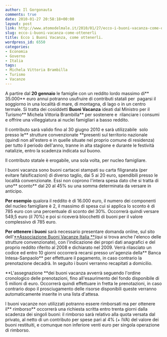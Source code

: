 ```yaml
---
author: Il Gorgonauta
comments: true
date: 2010-01-27 20:58:18+00:00
layout: post
link: http://www.atomodelmale.it/2010/01/27/ecco-i-buoni-vacanza-come-ottenerli/
slug: ecco-i-buoni-vacanza-come-ottenerli
title: Ecco i Buoni Vacanza, come ottenerli.
wordpress_id: 6550
categories:
- Economia
- Governo
- Italia
tags:
- Michela Vittoria Brambilla
- Turismo
- Vacanze
---
```


A partire dal **20 gennaio** le famiglie con un reddito lordo massimo di** 35.000** euro annui potranno usufruire di contributi statali per  pagarsi il soggiorno in una località di mare, di montagna, di lago o in un centro termale. Si tratta dei cosiddetti **Buoni Vacanza** ideati dal Ministro per il Turismo** Michela Vittoria Brambilla** per sostenere e  rilanciare i consumi e offrire una villeggiatura ai nuclei famigliari a basso reddito.

Il contributo sarà valido fino al 30 giugno 2010 e sarà utilizzabile  solo presso le** strutture convenzionate **presenti sul territorio nazionale (quindi non all'estero e in quelle situate nel proprio comune di residenza) per tutto il periodo dell'anno, tranne in alta stagione e durante le festività natalizie, entro la scadenza indicata sul buono.

Il contributo statale è erogabile, una sola volta, per nucleo  famigliare.

I buoni vacanza sono buoni cartacei stampati su carta filigranata (per evitare falsificazioni) di diverso taglio, dai 5 ai 20 euro, spendibili presso le località convenzionate. Essi non coprono l'intera spesa dato che si tratta di uno** sconto** dal 20 al 45% su una somma determinata da versare in anticipo.

<!-- more -->


**Per esempio** qualora il reddito è di 16.000 euro, il numero dei componenti del nucleo famigliare è 2, il massimo di spesa cui si applica lo sconto è di 785 euro con una percentuale di sconto del 30%. Occorrerà quindi versare 549,5 euro (il 70%) e poi si riceverà blocchetti di buoni per il valore complessivo di 785  euro.

**Per ottenere i buoni** sarà necessario presentare domanda online, sul sito dell'[**Associazione Buoni Vacanze Italia **](http://www.buonivacanze.it/Objects/Home.asp)(qui si trova anche l'elenco delle strutture convenzionate), con l'indicazione dei propri dati anagrafici e del proprio reddito riferito al 2008 e dichiarato nel 2009. Verrà rilasciato un codice ed entro 10 giorni occorrerà recarsi presso un'agenzia della** Banca Intesa-Sanpaolo** per effettuare il pagamento, in caso contrario la prenotazione decadrà. In seguito i buoni verranno recapitati a domicilio.

**L'assegnazione **dei buoni vacanza avverrà seguendo l'ordine cronologico delle prenotazioni, fino all'esaurimento del fondo disponibile di 5 milioni di euro. Occorrerà quindi effettuare in fretta le prenotazioni, in caso contrario dopo il prosciugamento delle risorse disponibili queste verranno automaticamente inserite in una lista d'attesa.

I buoni vacanze non utilizzati potranno essere rimborsati ma per ottenere il** rimborso** occorrerà una richiesta scritta entro trenta giorni dalla scadenza dei singoli buoni: il rimborso sarà relativo alla quota versata dal privato, al netto di un contributo per spese pari al 4% (+ IVA) del valore dei buoni restituiti, e comunque non inferiore venti euro per singola operazione di rimborso.
